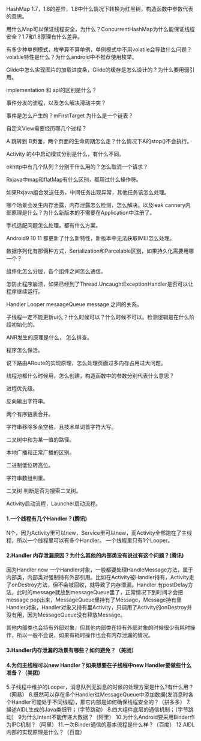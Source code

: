HashMap 1.7，1.8的差异，1.8中什么情况下转换为红黑树，构造函数中参数代表的意思。

用什么Map可以保证线程安全，为什么？ConcurrentHashMap为什么能保证线程安全？1.7和1.8原理有什么差异。

有多少种单例模式，枚举算不算单例，单例模式中不用volatile会导致什么问题？volatile特性是什么？为什么android中不推荐使用枚举。

Glide中怎么实现图片的加载进度条，Glide的缓存是怎么设计的？为什么要用弱引用。

implementation 和 api的区别是什么？

事件分发的流程，以及怎么解决滑动冲突？

事件是怎么产生的？mFirstTarget 为什么是一个链表？

自定义View需要经历哪几个过程？

A 跳转到 B页面，两个页面的生命周期怎么走？什么情况下A的stop()不会执行。

Activity 的4中启动模式分别是什么，有什么不同。

okhttp中有几个队列？分别干什么用的？怎么取消一个请求？

Rxjava中map和flatMap有什么区别，都用过什么操作符。

如果Rxjava组合发送任务，中间任务出现异常，其他任务该怎么处理。

哪个场景会发生内存泄露，内存泄露怎么检测，怎么解决。以及leak cannery内部原理是什么？为什么新版本的不需要在Application中注册了。

手机适配问题怎么处理，都有什么方案。

Android9 10 11 都更新了什么新特性，新版本中无法获取IMEI怎么处理。

数据序列化有那俩种方式，Serialization和Parcelable区别，如果持久化需要用哪一个？

组件化怎么分层，各个组件之间怎么通信。

怎防止程序崩溃，如果已经到了Thread.UncaughtExceptionHandler是否可以让程序继续运行。

Handler Looper mesaageQueue message 之间的关系。

子线程一定不能更新ui么？什么时候可以？什么时候不可以。检测逻辑是在什么阶段初始化的。

ANR发生的原理是什么， 怎么排查。

程序怎么保活。

说下路由ARoute的实现原理，怎么处理页面过多内存占用过大问题。

线程池都什么时候用，怎么创建，构造函数中的参数分别代表什么意思？

进程优先级。

反向输出字符串。

两个有序链表合并。

字符串移除多余空格，且技术单词首字符大写。

二叉树中和为某一值的路径。

本地广播和正常广播的区别。

二进制低位转高位。

字符串数组判重。

二叉树 判断是否为搜索二叉树。

Activity启动流程，Launcher启动流程。



#### 1.一个线程有几个Handler？(腾讯)
N个，因为Activity里可以new，Service里可以new，而Activity全部跑在了主线程，所以一个线程里可以有多个Handler。
一个线程里只有1个Looper。

#### 2.Handler 内存泄漏原因？为什么其他的内部类没有说过有这个问题？(腾讯)

因为Handler new 一个Handler对象，一般都要处理HandleMessage方法，属于内部类，内部类对强制持有外部引用。比如在Activity被Handler持有，Activity走了onDestroy方法，但不会被回收，就导致了内存泄漏。Handler 有postDelay方法，此时的message就放到messageQueue里了，正常情况下到时间才会把message pop出来，MessageQueue里持有了Message，Message持有里Handler对象，Handler对象又持有里Activity，只调用了Activity的onDestroy并没有用，因为MessageQueue没有释放Message。

其他内部类也会持有外部对象，但其他内部类在持有外部对象的时候很少有耗时操作，所以一般不会说，如果有耗时操作也会有内存泄漏的情况。

#### 3.Handler内存泄漏的场景有哪些？如何避免？（美团）

#### 4.为何主线程可以new Handler？如果想要在子线程中new Handler要做些什么准备？（美团）

5.子线程中维护的Looper，消息队列无消息的时候的处理方案是什么?有什么用？（网易）
6.既然可以存在多个Handler往MessageQueue中添加数据(发消息时各个Handler可能处于不同线程)，那它内部是如何确保线程安全的？（拼多多）
7.描述AIDL生成的Java类细节；（字节跳动）
8.四大组件底层的通信机制；（字节跳动）
9为什么Intent不能传递大数据？（阿里）
10.为什么Android要采用Binder作为IPC机制？（阿里）
11.一次Binder通信的基本流程是什么样？（百度）
12.AIDL内部的实现原理是什么？（百度）